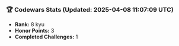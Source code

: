 ### 🏆 Codewars Stats (Updated: 2025-04-08 11:07:09 UTC)

- **Rank:** 8 kyu
- **Honor Points:** 3
- **Completed Challenges:** 1
